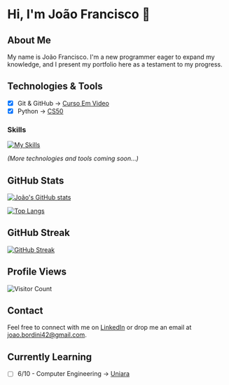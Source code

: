 # Hi, I'm João Francisco 👋

## About Me
My name is João Francisco. I'm a new programmer eager to expand my knowledge, and I present my portfolio here as a testament to my progress.

## Technologies & Tools
- [x] Git & GitHub -> [Curso Em Video](https://www.cursoemvideo.com/curso/curso-de-git-e-github)
- [x] Python -> [CS50](https://learning.edx.org/course/course-v1:HarvardX+CS50P+Python/home)

### Skills
[![My Skills](https://skillicons.dev/icons?i=c,py,git)](https://skillicons.dev)

*(More technologies and tools coming soon…)*

## GitHub Stats
[![João's GitHub stats](https://github-readme-stats.vercel.app/api?username=JFScripts&show_icons=true&theme=dark&title_color=BB86FC&text_color=FFFFFF&icon_color=BB86FC)](https://github.com/JFScripts)

[![Top Langs](https://github-readme-stats.vercel.app/api/top-langs/?username=JFScripts&theme=dark)](https://github.com/JFScripts/github-readme-stats)

## GitHub Streak

[![GitHub Streak](https://streak-stats.demolab.com?user=JFScripts&theme=dark)](https://git.io/streak-stats)

## Profile Views
![Visitor Count](https://profile-counter.glitch.me/JFScripts/count.svg)

## Contact
Feel free to connect with me on [LinkedIn](https://www.linkedin.com/in/joao-francisco-bordini-ferreira) or drop me an email at [joao.bordini42@gmail.com](mailto:joao.bordini42@gmail.com).

## Currently Learning
- [ ] 6/10 - Computer Engineering -> [Uniara](https://www.uniara.com.br/cursos/presencial/graduacao/engenharia-de-computacao/)
